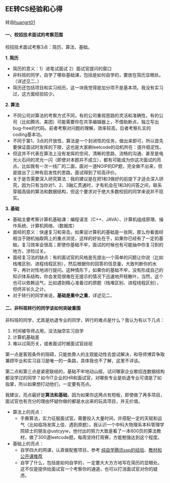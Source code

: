 ## EE转CS经验和心得

转自[huangrt01](https://github.com/huangrt01/CS-Notes/blob/master/Notes/%E9%9D%A2%E8%AF%95%E5%BF%83%E5%BE%97%E4%BD%93%E4%BC%9A%E4%B8%8E%E8%BD%AC%E8%A1%8C%E7%9B%B8%E5%85%B3.md)

#### 一、校招技术面试的考察范围

校招技术面试考察3点：简历、算法、基础。

**1. 简历**

- 简历的意义：1）进笔试面试 2）面试官提问的窗口
- 非科班的同学，自学了哪些基础课，包括是如何自学的，要放在简历显眼处。（详述见二、）
- 简历还包括项目和实习经历，这一块我觉得是加分项不是基本项。我没有实习过，这方面经验较少。

**2. 算法**

- 不同公司对算法的考察方式不同，有的公司重视思路的灵活和准确性，有的公司（比如腾讯、美团）可能需要你在共享编辑器上，不借助断点，独立写出bug-free的代码。前者考察对问题的理解，效率较高，后者考察扎实的coding基本功。
- 不同于第1、3点的开放性，算法是一个封闭性的任务，做出来即可，所以首先要保证面试时发挥的下限，这也是大家刷leetcode的动机所在：提升稳定性。
- 但这并不代表在算法上没有发挥的空间，清晰的思路、流畅的沟通、甚至是电光火石间的灵光一闪（即使对本题并不成立），都有可能成为你这次面试的亮点。比如我有一次一线厂的二面，面对一道NOIP的DP题，完全做不出来，但是提出了三种有启发性的思路，面试得到了较高评价。
- 关于是否需要深入研究算法：我的建议是在把1和3做好的前提下才适合深入研究，因为只有当你对1、2、3融汇贯通时，才有机会在1和3的问答之间，联系穿插高级的算法和数据结构，但这个要求对于绝大多数校招的同学来说并不现实。

**3. 基础**

- 基础主要考察计算机基础课：编程语言（C++、JAVA）、计算机组成原理、操作系统、计算机网络、（数据库）
- 面经的意义：快速复习和突击。如果说计算机的基础是一张网，那么你看面经相当于随机抽取网上的重点浏览，这样的好处在于，如果你已经有了一定的基础，复习效率会很高；即使你基础不牢，面试的时候也有可能抽中你复习到的地方，涉险过关。
- 面经复习法的缺点：有的面试官的风格是先提出一个简单的问题让你说（比如栈堆区别、进程线程区别），然后根据你的回答的信息量，大致判断你的水平，再针对性地进行提问。这种情形下，如果你的基础不牢，没有形成自己的知识体系结构，你会发现很难在无提示的情况下迅速地开枝散叶。当然，这个也可以依赖运气，比如遇到精心准备过的原题（栈堆区别、进程线程区别），但终非长久之计。
- 对于转行的同学来说，**基础是重中之重**，详述见二、

#### 二、非科班转行的同学该如何突破重围

非科班的同学，尤其是劝退专业的同学，转行的难点是什么？我认为有以下几点：

1. 时间被导师占用，没法抽空实习自学
2. 计算机基础差
3. 难以过简历关，或者面试时被面试官歧视

第一点是客观条件的阻碍，只能依靠人的主观能动性去尝试解决，和导师博弈争取兼顾毕业和实习自习是唯一的一条路，具体我也不了解，这里不详谈。

第二点和第三点是紧密联结的，基础不牢地动山摇，试问哪家企业敢招连数据结构都没学过的同学？如今IT企业的HR和面试官，对哪些专业是劝退专业可谓是了如指掌，所以如果想打动他们，一定要有亮点。

我建议，亮点最好是**算法和基础**，因为如果你这两点有短板，即使做了再多项目，面试官也有充分的理由怀疑你做的都是水出来的玩具项目，并无价值。

- 算法上的亮点：
  - 手撕算法，实力征服面试官。需要投入大量时间，并搭配一定的天赋和运气（比如临场发挥上佳、遇到原题）。我认识一个中科大物理系本科管理学院硕士的朋友@ustcyyw，他付出的努力大致是看了一本600页的算法教材，做了300道leetcode题，每周坚持打周赛，方能勉强达到这个程度。
- 基础上的亮点：
  - 自学四大的网课，认真做配套项目，参考 [纯自学腾讯ssp的经验](https://www.zhihu.com/question/356351510/answer/1148885728)、[教材和公开课推荐](https://teachyourselfcs.com/)
  - 自学了什么，包括是如何自学的，一定要大大方方地写在简历的显眼处。这不仅是提供给面试官一个考察你的通道，也可以打消面试官对你的疑虑。